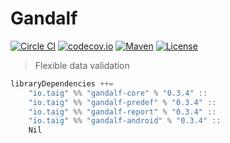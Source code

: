 # Gandalf

[![Circle CI](https://circleci.com/gh/Taig/Gandalf.svg?style=shield)](https://circleci.com/gh/Taig/Gandalf)
[![codecov.io](https://codecov.io/github/Taig/Gandalf/coverage.svg?branch=master)](https://codecov.io/github/Taig/Gandalf?branch=master)
[![Maven](https://img.shields.io/maven-central/v/io.taig/gandalf_2.11.svg)](http://search.maven.org/#artifactdetails%7Cio.taig%7Cgandalf_2.11%7C0.3.4%7Cjar)
[![License](https://img.shields.io/badge/license-MIT-blue.svg)](https://raw.githubusercontent.com/Taig/Gandalf/master/LICENSE)

> Flexible data validation

````scala
libraryDependencies ++=
    "io.taig" %% "gandalf-core" % "0.3.4" ::
    "io.taig" %% "gandalf-predef" % "0.3.4" ::
    "io.taig" %% "gandalf-report" % "0.3.4" ::
    "io.taig" %% "gandalf-android" % "0.3.4" ::
    Nil
````